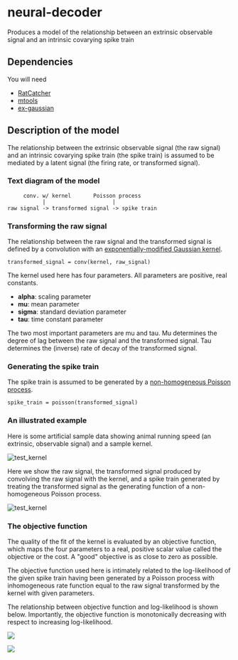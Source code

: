 # neural-decoder
Produces a model of the relationship between an extrinsic observable signal and an intrinsic covarying spike train

## Dependencies

You will need

* [RatCatcher](https://github.com/hasselmonians/RatCatcher)
* [mtools](https://github.com/sg-s/srinivas.gs_mtools)
* [ex-gaussian](https://github.com/hasselmonians/ex-gaussian)

## Description of the model

The relationship between the extrinsic observable signal (the raw signal)
and an intrinsic covarying spike train (the spike train) is assumed to be mediated
by a latent signal (the firing rate, or transformed signal).

### Text diagram of the model
```
     conv. w/ kernel       Poisson process
           |                     |
raw signal -> transformed signal -> spike train
```

### Transforming the raw signal
The relationship between the raw signal and the transformed signal
is defined by a convolution with an
[exponentially-modified Gaussian kernel](https://en.wikipedia.org/wiki/Exponentially_modified_Gaussian_distribution).

```
transformed_signal = conv(kernel, raw_signal)
```

The kernel used here has four parameters.
All parameters are positive, real constants.

* **alpha**: scaling parameter
* **mu**: mean parameter
* **sigma**: standard deviation parameter
* **tau**: time constant parameter

The two most important parameters are mu and tau.
Mu determines the degree of lag between the raw signal and the transformed signal.
Tau determines the (inverse) rate of decay of the transformed signal.

### Generating the spike train

The spike train is assumed to be generated by a
[non-homogeneous Poisson process](https://en.wikipedia.org/wiki/Poisson_point_process#Inhomogeneous_Poisson_point_process).

```
spike_train = poisson(transformed_signal)
```

### An illustrated example

Here is some artificial sample data showing animal running speed
(an extrinsic, observable signal)
and a sample kernel.

![test_kernel](https://user-images.githubusercontent.com/30243182/80112730-6ca6c200-854f-11ea-81a3-ce6a14e7e4dc.png)

Here we show the raw signal, the transformed signal
produced by convolving the raw signal with the kernel,
and a spike train generated by treating the transformed signal
as the generating function of a non-homogeneous Poisson process.

![test_kernel](https://user-images.githubusercontent.com/30243182/80112765-77615700-854f-11ea-9023-f8916a25f112.png)

### The objective function

The quality of the fit of the kernel is evaluated by an objective function,
which maps the four parameters to a real, positive scalar value
called the objective or the cost.
A "good" objective is as close to zero as possible.

The objective function used here is intimately related
to the log-likelihood of the given spike train having been generated
by a Poisson process with inhomogeneous rate function equal to
the raw signal transformed by the kernel with given parameters.

The relationship between objective function and log-likelihood
is shown below.
Importantly, the objective function is monotonically decreasing
with respect to increasing log-likelihood.

![](https://user-images.githubusercontent.com/30243182/80385982-c6232f80-8874-11ea-9754-8b89dc6e4261.png)

![](https://user-images.githubusercontent.com/30243182/80387252-6b8ad300-8876-11ea-8bac-cc17c96bbf76.png)

<!-- ## Step 1: Collect the raw data

The raw data is in the form of `CMBHOME.Session` objects.
These can be loaded into `NeuralDecoder` objects
to extract the spike train.

The data tables which contain the post-processed datasets
can be found at:

```
scc1.bu.edu:/projectnb/hasselmogrp/ahoyland/data/holger/Holger-BandwidthEstimator.mat
scc1.bu.edu:/projectnb/hasselmogrp/ahoyland/data/caitlin/Caitlin-BandwidthEstimator.mat
```

The raw data files can be loaded from the filenames and filecodes.

```matlab
[neurodec, root] = RatCatcher.extract(dataTable, index, 'NeuralDecoder', @(x) strrep(x, 'projectnb', 'mnt'));
```

## Step 2: Extract the signals

Neither the bandwidth parameter nor the firing rate estimate is necessary
for this analysis.
Instead, it is important to acquire the spike train and extrinsic biological signals.

* The spike train exists in the `neurodec.spikeTrain` property.
* The animal running speed can be found in the `root.svel` property.
* The head direction can be found in the `root.headdir` property.

## Step 3: Fit a transformation to the biological signal

The model assumes that the spike train is encoding information found in the biological signal.
First, the biological signal is encoded in a latent time-varying signal.
Then, the cell emits spikes stochastically,
according to a Poisson process.

We assume that the transformation from the biological signal to the
latent time-varying signal can be written as a convolution.
We convolve the biological signal with an exponentially-modified Gaussian kernel.
Then, we treat this signal as the rate of a non-homogeneous Poisson process
and generate a spike train.

We maximize the log-likelihood of the Poisson process
in order to indirectly optimize the kernel parameters. -->
